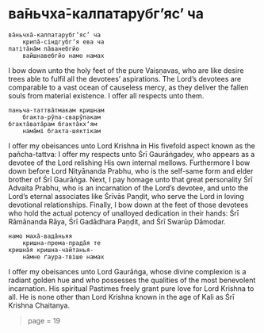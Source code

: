 # ва̄ньчха̄-калпатарубгʼяс’ ча

    ва̄ньчха̄-калпатарубгʼяс’ ча
        крипа̄-сіндгубгʼя ева ча
    патіта̄на̄м па̄ванебгйо
        вайшнавебгйо намо намах

I bow down unto the holy feet of the pure Vaiṣṇavas, who are like desire trees able to fulfil all the devotees’ aspirations. The Lord’s devotees are comparable to a vast ocean of causeless mercy, as they deliver the fallen souls from material existence. I offer all respects unto them.

    паньча-таттва̄тмакам кришнам
        бгакта-рӯпа-сварӯпакам
    бгакта̄вата̄рам бгакта̄кхʼям
        нама̄мі бгакта-шяктікам

I offer my obeisances unto Lord Krishna in His fivefold aspect known as the pañcha-tattva: I offer my respects unto Śrī Gaurāṅgadev, who appears as a devotee of the Lord relishing His own internal mellows. Furthermore I bow down before Lord Nityānanda Prabhu, who is the self-same form and elder brother of Śrī Gaurāṅga. Next, I pay homage unto that great personality Śrī Advaita Prabhu, who is an incarnation of the Lord’s devotee, and unto the Lord’s eternal associates like Śrīvās Paṇḍit, who serve the Lord in loving devotional relationships. Finally, I bow down at the feet of those devotees who hold the actual potency of unalloyed dedication in their hands: Śrī Rāmānanda Rāya, Śrī Gadādhara Paṇḍit, and Śrī Swarūp Dāmodar.

    намо маха̄-вада̄ньяя
        кришна-према-прада̄я те
    кришна̄я кришна-чайтанья-
        на̄мне ґаура-твіше намах

I offer my obeisances unto Lord Gaurāṅga, whose divine complexion is a radiant golden hue and who possesses the qualities of the most benevolent incarnation. His spiritual Pastimes freely grant pure love for Lord Krishna to all. He is none other than Lord Krishna known in the age of Kali as Śrī Krishna Chaitanya.


> page = 19
